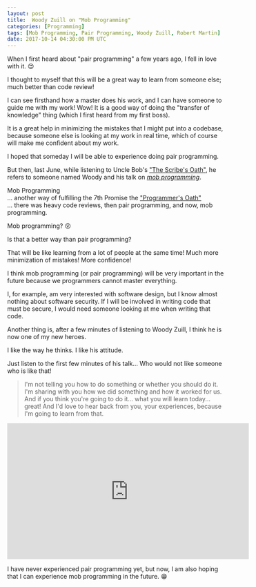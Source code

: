 ```yaml
---
layout: post
title:  Woody Zuill on "Mob Programming"
categories: [Programming]
tags: [Mob Programming, Pair Programming, Woody Zuill, Robert Martin]
date: 2017-10-14 04:30:00 PM UTC
---
```


<!-- October 15, 2017 12:30:00 AM Philippine Time -->


When I first heard about "pair programming" a few years ago, I fell in love with it. :heart_eyes:

I thought to myself that this will be a great way to learn from someone else; much better than code review! 

I can see firsthand how a master does his work, and I can have someone to guide me with my work! Wow! It is a good way of doing the "transfer of knowledge" thing (which I first heard from my first boss). 

It is a great help in minimizing the mistakes that I might put into a codebase, because someone else is looking at my work in real time, which of course will make me confident about my work.

I hoped that someday I will be able to experience doing pair programming.


<!--more-->

But then, last June, while listening to Uncle Bob's ["The Scribe's Oath"](https://youtu.be/X31Jc6HQUcs?t=2885), he refers to someone named Woody and his talk on [_mob programming_](https://www.youtube.com/watch?v=sLEsWB1wZMA).



<div class="message message-compressed float-right">
Mob Programming
<br />
... another way of fulfilling the 7th Promise the <a href="http://blog.cleancoder.com/uncle-bob/2015/11/18/TheProgrammersOath.html">"Programmer's Oath"</a>
<br />
... there was heavy code reviews, then pair programming, and now, mob programming. 
</div>

Mob programming? :open_mouth:

Is that a better way than pair programming? 


That will be like learning from a lot of people at the same time! Much more minimization of mistakes! More confidence!


I think mob programming (or pair programming) will be very important in the future because we programmers cannot master everything.

I, for example, am very interested with software design, but I know almost nothing about software security. If I will be involved in writing code that must be secure, I would need someone looking at me when writing that code.




Another thing is, after a few minutes of listening to Woody Zuill, I think he is now one of my new heroes.

I like the way he thinks. I like his attitude.

Just listen to the first few minutes of his talk... Who would not like someone who is like that!

> I'm not telling you how to do something or whether you should do it. I'm sharing with you how we did something and how it worked for us. And if you think you're going to do it… what you will learn today... great! And I'd love to hear back from you, your experiences, because I'm going to learn from that.

<iframe width="560" height="315" src="https://www.youtube.com/embed/sLEsWB1wZMA" frameborder="0" allowfullscreen></iframe>

<br />

I have never experienced pair programming yet, but now, I am also hoping that I can experience mob programming in the future. :grin:
